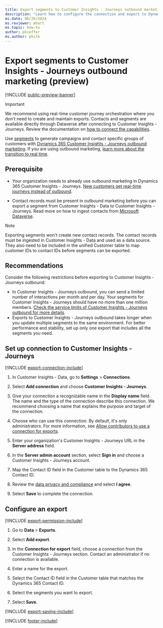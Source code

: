 ```yaml
---
title: Export segments to Customer Insights - Journeys outbound marketing (preview)
description: "Learn how to configure the connection and export to Dynamics 365 Customer Insights - Journeys."
ms.date: 06/26/2024
ms.reviewer: mhart
ms.topic: how-to
author: pkieffer
ms.author: philk
---
```


# Export segments to Customer Insights - Journeys outbound marketing (preview)

[!INCLUDE [public-preview-banner](includes/public-preview-banner.md)]

> [!IMPORTANT]
> We recommend using real-time customer journey orchestration where you don't need to create and maintain exports. Contacts and segments are available directly through Dataverse after connecting to Customer Insights - Journeys. Review the documentation on [how to connect the capabilities](/dynamics365/marketing/real-time-marketing-ci-profile).

Use [segments](segments.md) to generate campaigns and contact specific groups of customers with [Dynamics 365 Customer Insights - Journeys outbound marketing](/dynamics365/marketing/customer-insights-segments). If you are using outbound marketing, [learn more about the transition to real time](../journeys/transition-faqs.md).

## Prerequisite

- Your organization needs to already use outbound marketing in Dynamics 365 Customer Insights - Journeys. [New customers get real-time journeys instead of outbound](../journeys/transition-overview.md).

- Contact records must be present in outbound marketing before you can export a segment from Customer Insights - Data to Customer Insights - Journeys. Read more on how to ingest contacts from [Microsoft Dataverse](connect-dataverse.md).

> [!NOTE]
> Exporting segments won't create new contact records. The contact records must be ingested in Customer Insights - Data and used as a data source. They also need to be included in the unified Customer table to map customer IDs to contact IDs before segments can be exported.

## Recommendations

Consider the following restrictions before exporting to Customer Insights - Journeys outbound:

- In Customer Insights - Journeys outbound, you can send a limited number of interactions per month and per day. Your segments for Customer Insights - Journeys should have no more than one million members. [Check the service limits of Customer Insights - Journeys outbound for more details](/dynamics365/marketing/fair-use-policy).
- Exports to Customer Insights - Journeys outbound takes longer when you update multiple segments to the same environment. For better performance and stability, set up only one export that includes all the segments you need.

## Set up connection to Customer Insights - Journeys

[!INCLUDE [export-connection-include](includes/export-connection-admn.md)]

1. In Customer Insights - Data, go to **Settings** > **Connections**.

1. Select **Add connection** and choose **Customer Insights - Journeys**.

1. Give your connection a recognizable name in the **Display name** field. The name and the type of the connection describe this connection. We recommend choosing a name that explains the purpose and target of the connection.

1. Choose who can use this connection. By default, it's only administrators. For more information, see [Allow contributors to use a connection for exports](connections.md#allow-contributors-to-use-a-connection-for-exports).

1. Enter your organization's Customer Insights - Journeys URL in the **Server address** field.

1. In the **Server admin account** section, select **Sign in** and choose a Customer Insights - Journeys account.

1. Map the Contact ID field in the Customer table to the Dynamics 365 Contact ID.

1. Review the [data privacy and compliance](connections.md#data-privacy-and-compliance) and select **I agree**.

1. Select **Save** to complete the connection.

## Configure an export

[!INCLUDE [export-permission-include](includes/export-permission.md)]

1. Go to **Data** > **Exports**.

1. Select **Add export**.

1. In the **Connection for export** field, choose a connection from the Customer Insights - Journeys section. Contact an administrator if no connection is available.

1. Enter a name for the export.

1. Select the Contact ID field in the Customer table that matches the Dynamics 365 Contact ID.

1. Select the segments you want to export.

1. Select **Save**.

[!INCLUDE [export-saving-include](includes/export-saving.md)]

[!INCLUDE [footer-include](includes/footer-banner.md)]
